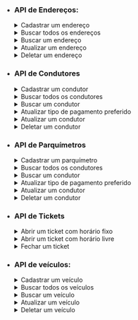 - ### API de Endereços:

  <details>
   <summary>Cadastrar um endereço</summary>

    - POST: http://localhost:8080/addresses
        - Request:
          ```bash
            curl -X POST 'localhost:8080/addresses' \
            -H 'Content-Type: application/json' \
            --data '{
              "street": "Estrada da Madeira",
              "number": "100",
              "neighborhood": "Barragem",
              "city": "Rio do Sul",
              "state": "SC"
            }'
          ```
        - Response 201:
          ```json
            {
              "id": 8,
              "street": "Estrada da Madeira",
              "number": "100",
              "neighborhood": "Barragem",
              "city": "Rio do Sul",
              "state": "SC"
            }
          ```
        - Response 400:
          ```json
            {
              "timestamp": "2023-09-22T01:43:33.426543892Z",
              "status": 400,
              "message": "ocorreu um ou mais erros de validação",
              "path": "/addresses",
              "invalidParams": [
                {
                  "field": "city",
                  "message": "não deve estar em branco"
                },
                {
                  "field": "state",
                  "message": "não deve estar em branco"
                },
                {
                  "field": "driverId",
                  "message": "não deve ser nulo"
                },
                {
                  "field": "number",
                  "message": "não deve estar em branco"
                },
                {
                  "field": "number",
                  "message": "tamanho deve ser entre 1 e 4"
                },
                {
                  "field": "neighborhood",
                  "message": "não deve estar em branco"
                },
                {
                  "field": "street",
                  "message": "não deve estar em branco"
                }
              ]
            }
          ```
        - Response 404:
          ```json
            {
              "timestamp": "2023-09-22T01:44:37.350570675Z",
              "status": 404,
              "message": "Condutor não encontrado, id: 51",
              "path": "/addresses"
            }
          ```
  </details>

  <details>
    <summary>Buscar todos os endereços</summary>

    - GET: http://localhost:8080/addresses
        - Request:
          ```bash
            curl -X GET 'localhost:8080/addresses'
          ```
        - Response 200:
          ```json
          [
            {
              "id": 1,
              "street": "Avenida Rio do Grande sul",
              "number": "4748",
              "neighborhood": "Navegantes",
              "city": "Porto Alegre",
              "state": "RS"
            },
            {
              "id": 4,
              "street": "Avenida Mendonça Júnior 126",
              "number": "762",
              "neighborhood": "Central",
              "city": "Macapá",
              "state": "AP"
            }
          ]
          ```
  </details>

  <details>
    <summary>Buscar um endereço</summary>

    - GET: http://localhost:8080/addresses/{id} *(id do endereço buscado)*
        - Request:
          ```bash
            curl -X GET 'localhost:8080/addresses/1'
          ```
        - Response 200:
          ```json
            {
              "id": 1,
              "street": "Avenida Rio do Grande sul",
              "number": "4748",
              "neighborhood": "Navegantes",
              "city": "Porto Alegre",
              "state": "RS"
            }
          ```
        - Response 404:
          ```json
            {
              "timestamp": "2023-09-22T02:01:28.566949163Z",
              "status": 404,
              "message": "Endereço não encontrado, id: 20",
              "path": "/addresses/20"
            }
          ```
  </details>  

  <details>
    <summary>Atualizar um endereço</summary>

    - PUT: http://localhost:8080/addresses/{id} *(id do endereço a ser atualizado)*
        - Request:
          ```bash
            curl -X PUT 'localhost:8080/addresses/1' \
            -H 'Content-Type: application/json' \
            --data '{
              "id": 3,
              "street": "Avenida Rio do Grande sul",
              "number": "4748",
              "neighborhood": "Navegantes",
              "city": "Porto Alegre",
              "state": "RS",
              "driverId": 4
            }'
          ```
        - Response 200:
          ```json        
            {
              "id": 4,
              "street": "Avenida Rio do Grande sul",
              "number": "4748",
              "neighborhood": "Navegantes",
              "city": "Porto Alegre",
              "state": "RS",
              "driver": {
                "id": 3,
                "name": "Valentina Malu Melo",
                "driverLicense": "93694660327",
                "email": "valentinamalumelo@cenavip.com.br",
                "mobileNumber": "85992383628"
              }
            }
          ```
        - Response 404:
          ```json
            {
              "timestamp": "2023-09-22T02:11:15.018427121Z",
              "status": 400,
              "message": "ocorreu um ou mais erros de validação",
              "path": "/addresses/4",
              "invalidParams": [
                {
                  "field": "driverId",
                  "message": "não deve ser nulo"
                }
              ]
            }
          ```
  </details>

  <details>
    <summary>Deletar um endereço</summary>

    - DELETE: http://localhost:8080/addresses/{id} *(id do endereço a ser deletado)*
        - Request:
          ```bash
            curl -X DELETE 'localhost:8080/addresses/1'
          ```
        - Response 204:
          ```json
            {}
          ```
        - Response 404:
          ```json
            {
              "timestamp": "2023-09-22T01:44:37.350570675Z",
              "status": 404,
              "message": "Condutor não encontrado, id: 51",
              "path": "/addresses"
            }
          ```      
  </details>

- ### API de Condutores

  <details>
    <summary>Cadastrar um condutor</summary>

    - POST: http://localhost:8080/drivers
      - Request:
        ```bash
          curl -X POST 'localhost:8080/drivers' \
          -H 'Content-Type: application/json' \
          --data '{
            "name":"Gabriel Martin Costa",
            "driverLicense":"49747790304",
            "email":"gabriel_costa@vegacon.com.br",
            "mobileNumber":"27988099520",
            "adressesIds":[1]
          }'
        ```
      - Response 201:
        ```json
          {
            "id": 5,
            "name": "Gabriel Martin Costa",
            "driverLicense": "49747790304",
            "email": "gabriel_costa@vegacon.com.br",
            "mobileNumber": "27988099520",
            "addresses":[{"id":1,"street":"Estrada da Madeira","number":"100","neighborhood":"Barragem","city":"Rio do Sul","state":"SC"}]
          }
        ```
      - Response 400:
        ```json
          {
            "timestamp": "2023-09-22T01:10:32.680793494Z",
            "status": 400,
            "message": "ocorreu um ou mais erros de validação",
            "path": "/drivers",
            "invalidParams": [
              {
                "field": "email",
                "message": "não deve estar em branco"
              },
              {
                "field": "mobileNumber",
                "message": "não deve estar em branco"
              },
              {
                "field": "name",
                "message": "não deve estar em branco"
              },
              {
                "field": "driverLicense",
                "message": "não deve estar em branco"
              }
            ]
          }
        ```
  </details>

  <details>
    <summary>Buscar todos os condutores</summary>

    - GET: http://localhost:8080/drivers
      - Request:
        ```bash
          curl -X GET 'localhost:8080/drivers'
        ```
      - Response 200:
        ```json
        [
          {
            "id": 1,
            "name": "Marcos Pedro Igor da Rosa",
            "driverLicense": "76279982890",
            "email": "marcos.pedro.darosa@gerj.com.br",
            "mobileNumber": "75982269616"
          },
          {
            "id": 3,
            "name": "Valentina Malu Melo",
            "driverLicense": "93694660327",
            "email": "valentinamalumelo@cenavip.com.br",
            "mobileNumber": "85992383628"
          }	
        ]
        ```
  </details>

  <details>
    <summary>Buscar um condutor</summary>

    - GET: http://localhost:8080/drivers/{id} *(id do condutor buscado)*
      - Request:
        ```bash
          curl -X GET 'localhost:8080/drivers/1'
        ```
      - Response 200:
        ```json
          {
            "id": 1,
            "name": "Marcos Pedro Igor da Rosa",
            "driverLicense": "76279982890",
            "email": "marcos.pedro.darosa@gerj.com.br",
            "mobileNumber": "75982269616"
          }
        ```
      - Response 404:
        ```json
          {
            "timestamp": "2023-09-22T01:14:08.092257160Z",
            "status": 404,
            "message": "Condutor não encontrado, id: 2",
            "path": "/drivers/2"
          }
        ```
  </details>  

  <details>
    <summary>Atualizar tipo de pagamento preferido</summary>

    - POST: http://localhost:8080/drivers/{id}/preferred-payment *(id do condutor a ser atualizado)*
      - Request:
        ```bash
          curl -X POST 'localhost:8080/drivers/1/preferred-payment' \
          -H 'Content-Type: application/json' \
          --data '{
            "preferredPaymentType":"PIX"
          }'
        ```
      - Response 200:
        ```json        
          {
            "id": 1,
            "name": "Breno Otávio da Silva",
            "driverLicense": "89786097264",
            "email": "livianinaassis@microlasersp.com.br",
            "mobileNumber": "18981407115",
            "preferredPaymentType": "PIX"
          }
        ```
      - Response 404:
        ```json
          {
            "timestamp": "2023-09-22T01:22:33.081665015Z",
            "status": 404,
            "message": "Condutor não encontrado, id: 2",
            "path": "/drivers/2"
          }
        ```
  </details>

  <details>
    <summary>Atualizar um condutor</summary>

    - PUT: http://localhost:8080/drivers/{id} *(id do condutor a ser atualizado)*
      - Request:
        ```bash
          curl -X PUT 'localhost:8080/drivers/1' \
          -H 'Content-Type: application/json' \
          --data '{
            "id": 4,
            "name": "Breno Otávio da Silva",
            "driverLicense": "89786097264",
            "email": "livianinaassis@microlasersp.com.br",
            "mobileNumber": "18981407115"
          }'
        ```
      - Response 200:
        ```json        
          {
            "id": 1,
            "name": "Breno Otávio da Silva",
            "driverLicense": "89786097264",
            "email": "livianinaassis@microlasersp.com.br",
            "mobileNumber": "18981407115"
          }
        ```
      - Response 404:
        ```json
          {
            "timestamp": "2023-09-22T01:22:33.081665015Z",
            "status": 404,
            "message": "Condutor não encontrado, id: 2",
            "path": "/drivers/2"
          }
        ```
  </details>

  <details>
    <summary>Deletar um condutor</summary>

    - DELETE: http://localhost:8080/drivers/{id} *(id do condutor a ser deletado)*
      - Request:
        ```bash
          curl -X DELETE 'localhost:8080/drivers/1'
        ```
      - Response 204:
        ```json
          {}
        ```
      - Response 404:
        ```json
          {
            "timestamp": "2023-09-22T01:22:33.081665015Z",
            "status": 404,
            "message": "Condutor não encontrado, id: 2",
            "path": "/drivers/2"
          }
        ```      
  </details>

- ### API de Parquímetros

  <details>
    <summary>Cadastrar um parquímetro</summary>

    - POST: http://localhost:8080/parkingmeter
        - Request:
          ```bash
            curl -X POST 'localhost:8080/parkingmeter' \
            -H 'Content-Type: application/json' \
            --data '{
              "name":"Gabriel Martin Costa",
              "driverLicense":"49747790304",
              "email":"gabriel_costa@vegacon.com.br",
              "mobileNumber":"27988099520",
              "adressesIds":[1]
            }'
          ```
        - Response 201:
          ```json
            {
              "id": 5,
              "name": "Gabriel Martin Costa",
              "driverLicense": "49747790304",
              "email": "gabriel_costa@vegacon.com.br",
              "mobileNumber": "27988099520",
              "addresses":[{"id":1,"street":"Estrada da Madeira","number":"100","neighborhood":"Barragem","city":"Rio do Sul","state":"SC"}]
            }
          ```
        - Response 400:
          ```json
            {
              "timestamp": "2023-09-22T01:10:32.680793494Z",
              "status": 400,
              "message": "ocorreu um ou mais erros de validação",
              "path": "/drivers",
              "invalidParams": [
                {
                  "field": "email",
                  "message": "não deve estar em branco"
                },
                {
                  "field": "mobileNumber",
                  "message": "não deve estar em branco"
                },
                {
                  "field": "name",
                  "message": "não deve estar em branco"
                },
                {
                  "field": "driverLicense",
                  "message": "não deve estar em branco"
                }
              ]
            }
          ```
  </details>

  <details>
    <summary>Buscar todos os condutores</summary>

    - GET: http://localhost:8080/drivers
        - Request:
          ```bash
            curl -X GET 'localhost:8080/drivers'
          ```
        - Response 200:
          ```json
          [
            {
              "id": 1,
              "name": "Marcos Pedro Igor da Rosa",
              "driverLicense": "76279982890",
              "email": "marcos.pedro.darosa@gerj.com.br",
              "mobileNumber": "75982269616"
            },
            {
              "id": 3,
              "name": "Valentina Malu Melo",
              "driverLicense": "93694660327",
              "email": "valentinamalumelo@cenavip.com.br",
              "mobileNumber": "85992383628"
            }	
          ]
          ```
  </details>

  <details>
    <summary>Buscar um condutor</summary>

    - GET: http://localhost:8080/drivers/{id} *(id do condutor buscado)*
        - Request:
          ```bash
            curl -X GET 'localhost:8080/drivers/1'
          ```
        - Response 200:
          ```json
            {
              "id": 1,
              "name": "Marcos Pedro Igor da Rosa",
              "driverLicense": "76279982890",
              "email": "marcos.pedro.darosa@gerj.com.br",
              "mobileNumber": "75982269616"
            }
          ```
        - Response 404:
          ```json
            {
              "timestamp": "2023-09-22T01:14:08.092257160Z",
              "status": 404,
              "message": "Condutor não encontrado, id: 2",
              "path": "/drivers/2"
            }
          ```
  </details>  

  <details>
    <summary>Atualizar tipo de pagamento preferido</summary>

    - POST: http://localhost:8080/drivers/{id}/preferred-payment *(id do condutor a ser atualizado)*
        - Request:
          ```bash
            curl -X POST 'localhost:8080/drivers/1/preferred-payment' \
            -H 'Content-Type: application/json' \
            --data '{
              "preferredPaymentType":"PIX"
            }'
          ```
        - Response 200:
          ```json        
            {
              "id": 1,
              "name": "Breno Otávio da Silva",
              "driverLicense": "89786097264",
              "email": "livianinaassis@microlasersp.com.br",
              "mobileNumber": "18981407115",
              "preferredPaymentType": "PIX"
            }
          ```
        - Response 404:
          ```json
            {
              "timestamp": "2023-09-22T01:22:33.081665015Z",
              "status": 404,
              "message": "Condutor não encontrado, id: 2",
              "path": "/drivers/2"
            }
          ```
  </details>

  <details>
    <summary>Atualizar um condutor</summary>

    - PUT: http://localhost:8080/drivers/{id} *(id do condutor a ser atualizado)*
        - Request:
          ```bash
            curl -X PUT 'localhost:8080/drivers/1' \
            -H 'Content-Type: application/json' \
            --data '{
              "id": 4,
              "name": "Breno Otávio da Silva",
              "driverLicense": "89786097264",
              "email": "livianinaassis@microlasersp.com.br",
              "mobileNumber": "18981407115"
            }'
          ```
        - Response 200:
          ```json        
            {
              "id": 1,
              "name": "Breno Otávio da Silva",
              "driverLicense": "89786097264",
              "email": "livianinaassis@microlasersp.com.br",
              "mobileNumber": "18981407115"
            }
          ```
        - Response 404:
          ```json
            {
              "timestamp": "2023-09-22T01:22:33.081665015Z",
              "status": 404,
              "message": "Condutor não encontrado, id: 2",
              "path": "/drivers/2"
            }
          ```
  </details>

  <details>
    <summary>Deletar um condutor</summary>

    - DELETE: http://localhost:8080/drivers/{id} *(id do condutor a ser deletado)*
        - Request:
          ```bash
            curl -X DELETE 'localhost:8080/drivers/1'
          ```
        - Response 204:
          ```json
            {}
          ```
        - Response 404:
          ```json
            {
              "timestamp": "2023-09-22T01:22:33.081665015Z",
              "status": 404,
              "message": "Condutor não encontrado, id: 2",
              "path": "/drivers/2"
            }
          ```      
  </details>

- ### API de Tickets

  <details>
  <summary>Abrir um ticket com horário fixo</summary>

  - POST: http://localhost:8080/parkingmeter/{parkingMeterId}/ticket/open
      - Request:
        ```bash
          curl -X POST 'localhost:8080/parkingmeter/1/ticket/open' \
          -H 'Content-Type: application/json' \
          --data '{
            "driverId": 1,
            "vehicleId": 1,
            "parkingModality": "FIXED",
            "fixedHours": 2
          }'
        ```
      - Response 201:
        ```json
          {
            "id": 5,
            "name": "Gabriel Martin Costa",
            "driverLicense": "49747790304",
            "email": "gabriel_costa@vegacon.com.br",
            "mobileNumber": "27988099520",
            "addresses":[{"id":1,"street":"Estrada da Madeira","number":"100","neighborhood":"Barragem","city":"Rio do Sul","state":"SC"}]
          }
        ```
      - Response 400:
        ```json
          {
            "timestamp": "2023-09-22T01:10:32.680793494Z",
            "status": 400,
            "message": "ocorreu um ou mais erros de validação",
            "path": "/drivers",
            "invalidParams": [
              {
                "field": "email",
                "message": "não deve estar em branco"
              },
              {
                "field": "mobileNumber",
                "message": "não deve estar em branco"
              },
              {
                "field": "name",
                "message": "não deve estar em branco"
              },
              {
                "field": "driverLicense",
                "message": "não deve estar em branco"
              }
            ]
          }
        ```
  </details>

    <details>
      <summary>Abrir um ticket com horário livre</summary>
    
    - POST: http://localhost:8080/parkingmeter/{parkingMeterId}/ticket/open
        - Request:
          ```bash
            curl -X POST 'localhost:8080/parkingmeter/1/ticket/open' \
            -H 'Content-Type: application/json' \
            --data '{
              "driverId": 1,
              "vehicleId": 1,
              "parkingModality": "HOURLY"
            }'
          ```
        - Response 201:
          ```json
            {
              "id": 5,
              "name": "Gabriel Martin Costa",
              "driverLicense": "49747790304",
              "email": "gabriel_costa@vegacon.com.br",
              "mobileNumber": "27988099520",
              "addresses":[{"id":1,"street":"Estrada da Madeira","number":"100","neighborhood":"Barragem","city":"Rio do Sul","state":"SC"}]
            }
          ```
        - Response 400:
          ```json
            {
              "timestamp": "2023-09-22T01:10:32.680793494Z",
              "status": 400,
              "message": "ocorreu um ou mais erros de validação",
              "path": "/drivers",
              "invalidParams": [
                {
                  "field": "email",
                  "message": "não deve estar em branco"
                },
                {
                  "field": "mobileNumber",
                  "message": "não deve estar em branco"
                },
                {
                  "field": "name",
                  "message": "não deve estar em branco"
                },
                {
                  "field": "driverLicense",
                  "message": "não deve estar em branco"
                }
              ]
            }
          ```
  </details>

  <details>
  <summary>Fechar um ticket</summary>

  - POST: http://localhost:8080/parkingmeter/{parkingMeterId}/ticket/{ticketId}/close
      - Request:
        ```bash
          curl -X POST 'localhost:8080/parkingmeter/1/ticket/3/close' \
          -H 'Content-Type: application/json'
        ```
      - Response 201:
        ```json
          {
            "id": 5,
            "name": "Gabriel Martin Costa",
            "driverLicense": "49747790304",
            "email": "gabriel_costa@vegacon.com.br",
            "mobileNumber": "27988099520",
            "addresses":[{"id":1,"street":"Estrada da Madeira","number":"100","neighborhood":"Barragem","city":"Rio do Sul","state":"SC"}]
          }
        ```
      - Response 400:
        ```json
          {
            "timestamp": "2023-09-22T01:10:32.680793494Z",
            "status": 400,
            "message": "ocorreu um ou mais erros de validação",
            "path": "/drivers",
            "invalidParams": [
              {
                "field": "email",
                "message": "não deve estar em branco"
              },
              {
                "field": "mobileNumber",
                "message": "não deve estar em branco"
              },
              {
                "field": "name",
                "message": "não deve estar em branco"
              },
              {
                "field": "driverLicense",
                "message": "não deve estar em branco"
              }
            ]
          }
        ```
  </details>

- ### API de veículos:

  <details>
   <summary>Cadastrar um veículo</summary>

    - POST: http://localhost:8080/vehicles
        - Request:
          ```bash
            curl -X POST 'localhost:8080/vehicles' \
            -H 'Content-Type: application/json' \
            --data '{
              "brand":"chevrolet",
              "model":"onix",
              "color":"blue",
              "licensePlate": "AWS4528",
              "vehicleType": "CAR"
            }'
          ```
        - Response 201:
          ```json
            {
              "id": 5,
              "brand": "chevrolet",
              "model": "onix",
              "color": "blue",
              "licensePlate": "AWS4528",
              "vehicleType": "CAR"
            }
          ```
        - Response 400:
          ```json
            {
              "timestamp": "2023-10-19T20:58:40.102739302Z",
              "status": 400,
              "message": "ocorreu um ou mais erros de validação",
              "path": "/vehicles",
              "invalidParams": [
                {
                  "field": "model",
                  "message": "não deve estar em branco"
                },
                {
                  "field": "color",
                  "message": "não deve estar em branco"
                },
                {
                  "field": "licensePlate",
                  "message": "deve corresponder ao padrão (XXX8888)"
                },
                {
                  "field": "brand",
                  "message": "não deve estar em branco"
                },
                {
                  "field": "licensePlate",
                  "message": "não deve estar em branco"
                },
                {
                  "field": "vehicleType",
                  "message": "não deve ser nulo"
                }
              ]
            }
          ```        
  </details>

  <details>
    <summary>Buscar todos os veículos</summary>

    - GET: http://localhost:8080/vehicles
        - Request:
          ```bash
            curl -X GET 'localhost:8080/vehicles'
          ```
        - Response 200:
          ```json
          [
            {
              "id": 1,
              "brand": "fiat",
              "model": "marea",
              "color": "black",
              "licensePlate": "EFC7449",
              "vehicleType": "CAR"
            },
            {
              "id": 2,
              "brand": "volkswagen",
              "model": "gol",
              "color": "green",
              "licensePlate": "EYA1234",
              "vehicleType": "CAR"
            },
            {
              "id": 3,
              "brand": "volkswagen",
              "model": "gol",
              "color": "green",
              "licensePlate": "EYY1234",
              "vehicleType": "CAR"
            },
            {
              "id": 5,
              "brand": "chevrolet",
              "model": "onix",
              "color": "blue",
              "licensePlate": "AWS4528",
              "vehicleType": "CAR"
            }
          ]
          ```
  </details>

  <details>
    <summary>Buscar um veículo</summary>

    - GET: http://localhost:8080/vehicles/{id} *(id do veículo buscado)*
        - Request:
          ```bash
            curl -X GET 'localhost:8080/vehicles/1'
          ```
        - Response 200:
          ```json
            {
              "id": 1,
              "brand": "fiat",
              "model": "marea",
              "color": "black",
              "licensePlate": "EFC7449",
              "vehicleType": "CAR"
            }
          ```
        - Response 404:
          ```json
            {
              "timestamp": "2023-09-22T02:01:28.566949163Z",
              "status": 404,
              "message": "Veículo não encontrado, id: 20",
              "path": "/vehicles/20"
            }
          ```
  </details>  

  <details>
    <summary>Atualizar um veículo</summary>

    - PUT: http://localhost:8080/vehicles/{id} *(id do veículo a ser atualizado)*
        - Request:
          ```bash
            curl -X PUT 'localhost:8080/vehicles/1' \
            -H 'Content-Type: application/json' \
            --data '{
              "id":1,
              "brand":"fiat",
              "model":"marea",
              "color":"black",
              "licensePlate": "EFC7449",
              "vehicleType": "CAR"
            }'
          ```
        - Response 200:
          ```json        
            {
              "id": 1,
              "brand": "fiat",
              "model": "marea",
              "color": "black",
              "licensePlate": "EFC7449",
              "vehicleType": "CAR"
            }
          ```
        - Response 400:
          ```json
            {
              "timestamp": "2023-10-19T21:13:25.511734892Z",
              "status": 400,
              "message": "ocorreu um ou mais erros de validação",
              "path": "/vehicles/1",
              "invalidParams": [
                {
                  "field": "model",
                  "message": "não deve estar em branco"
                },
                {
                  "field": "brand",
                  "message": "não deve estar em branco"
                },
                {
                  "field": "licensePlate",
                  "message": "já existe um veiculo com essa placa"
                }
              ]
            }
          ```
  </details>

  <details>
    <summary>Deletar um veículo</summary>

    - DELETE: http://localhost:8080/vehicles/{id} *(id do veículo a ser deletado)*
        - Request:
          ```bash
            curl -X DELETE 'localhost:8080/vehicles/4'
          ```
        - Response 204:
          ```json
            {}
          ```
        - Response 404:
          ```json
            {
              "timestamp": "2023-09-22T01:44:37.350570675Z",
              "status": 404,
              "message": "Veículo não encontrado, id: 51",
              "path": "/vehicles"
            }
          ```      
  </details>

